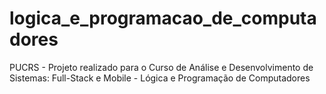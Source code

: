 # logica_e_programacao_de_computadores
PUCRS - Projeto realizado para o Curso de Análise e Desenvolvimento de Sistemas: Full-Stack e Mobile - Lógica e Programação de Computadores

